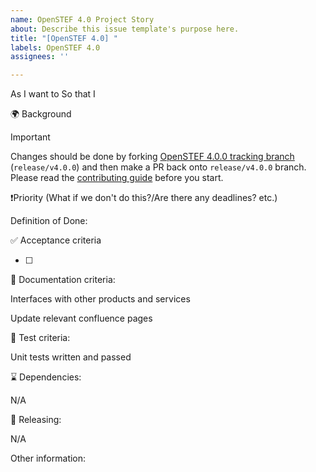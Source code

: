 ```yaml
---
name: OpenSTEF 4.0 Project Story
about: Describe this issue template's purpose here.
title: "[OpenSTEF 4.0] "
labels: OpenSTEF 4.0
assignees: ''

---
```


As
I want to 
So that I

🌍 Background

> [!IMPORTANT]
> Changes should be done by forking [OpenSTEF 4.0.0 tracking branch](https://github.com/OpenSTEF/openstef/tree/release/v4.0.0) (`release/v4.0.0`) and then make a PR back onto `release/v4.0.0` branch.
> Please read the [contributing guide](https://openstef.github.io/openstef/v4/contribute/index.html) before you start.

❗Priority (What if we don't do this?/Are there any deadlines? etc.)

Definition of Done:

✅ Acceptance criteria

- [ ] 

📄 Documentation criteria:

Interfaces with other products and services

Update relevant confluence pages

🧪 Test criteria:

Unit tests written and passed

⌛ Dependencies:

N/A

🚀 Releasing:

N/A

Other information:

